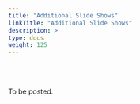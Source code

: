 ```yaml
---
title: "Additional Slide Shows"
linkTitle: "Additional Slide Shows"
description: >
type: docs
weight: 125
---
```


<br></br>

To be posted.
